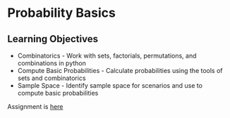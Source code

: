 # Probability Basics

## Learning Objectives

* Combinatorics - Work with sets, factorials, permutations, and combinations in python
* Compute Basic Probabilities - Calculate probabilities using the tools of sets and combinatorics
* Sample Space - Identify sample space for scenarios and use to compute basic probabilities

Assignment is [here](./assignment.md)
